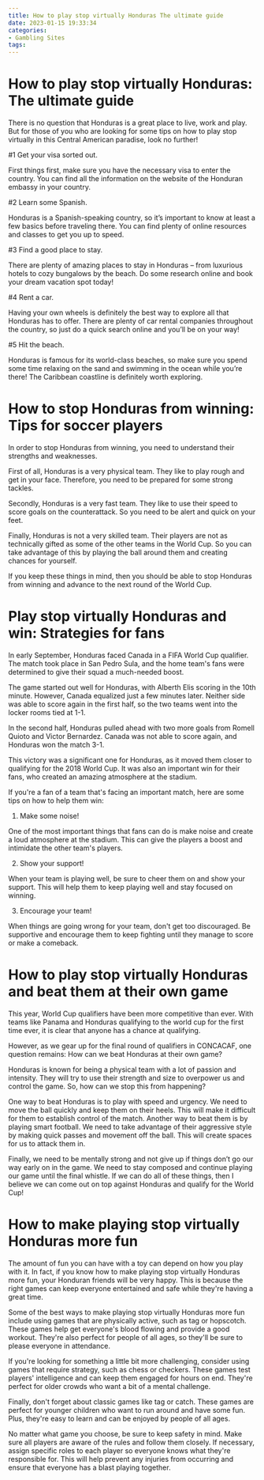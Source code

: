 ```yaml
---
title: How to play stop virtually Honduras The ultimate guide
date: 2023-01-15 19:33:34
categories:
- Gambling Sites
tags:
---
```



#  How to play stop virtually Honduras: The ultimate guide

There is no question that Honduras is a great place to live, work and play. But for those of you who are looking for some tips on how to play stop virtually in this Central American paradise, look no further!

#1 Get your visa sorted out.

First things first, make sure you have the necessary visa to enter the country. You can find all the information on the website of the Honduran embassy in your country.

#2 Learn some Spanish.

Honduras is a Spanish-speaking country, so it’s important to know at least a few basics before traveling there. You can find plenty of online resources and classes to get you up to speed.

#3 Find a good place to stay.

There are plenty of amazing places to stay in Honduras – from luxurious hotels to cozy bungalows by the beach. Do some research online and book your dream vacation spot today!

#4 Rent a car.

Having your own wheels is definitely the best way to explore all that Honduras has to offer. There are plenty of car rental companies throughout the country, so just do a quick search online and you’ll be on your way!

#5 Hit the beach.

Honduras is famous for its world-class beaches, so make sure you spend some time relaxing on the sand and swimming in the ocean while you’re there! The Caribbean coastline is definitely worth exploring.

#  How to stop Honduras from winning: Tips for soccer players

In order to stop Honduras from winning, you need to understand their strengths and weaknesses.

First of all, Honduras is a very physical team. They like to play rough and get in your face. Therefore, you need to be prepared for some strong tackles.

Secondly, Honduras is a very fast team. They like to use their speed to score goals on the counterattack. So you need to be alert and quick on your feet.

Finally, Honduras is not a very skilled team. Their players are not as technically gifted as some of the other teams in the World Cup. So you can take advantage of this by playing the ball around them and creating chances for yourself.

If you keep these things in mind, then you should be able to stop Honduras from winning and advance to the next round of the World Cup.

#  Play stop virtually Honduras and win: Strategies for fans

In early September, Honduras faced Canada in a FIFA World Cup qualifier. The match took place in San Pedro Sula, and the home team's fans were determined to give their squad a much-needed boost.

The game started out well for Honduras, with Alberth Elis scoring in the 10th minute. However, Canada equalized just a few minutes later. Neither side was able to score again in the first half, so the two teams went into the locker rooms tied at 1-1.

In the second half, Honduras pulled ahead with two more goals from Romell Quioto and Victor Bernardez. Canada was not able to score again, and Honduras won the match 3-1.

This victory was a significant one for Honduras, as it moved them closer to qualifying for the 2018 World Cup. It was also an important win for their fans, who created an amazing atmosphere at the stadium.

If you're a fan of a team that's facing an important match, here are some tips on how to help them win:

1. Make some noise!

One of the most important things that fans can do is make noise and create a loud atmosphere at the stadium. This can give the players a boost and intimidate the other team's players.

2. Show your support!

When your team is playing well, be sure to cheer them on and show your support. This will help them to keep playing well and stay focused on winning.

3. Encourage your team!

When things are going wrong for your team, don't get too discouraged. Be supportive and encourage them to keep fighting until they manage to score or make a comeback.

#  How to play stop virtually Honduras and beat them at their own game

This year, World Cup qualifiers have been more competitive than ever. With teams like Panama and Honduras qualifying to the world cup for the first time ever, it is clear that anyone has a chance at qualifying.

However, as we gear up for the final round of qualifiers in CONCACAF, one question remains: How can we beat Honduras at their own game?

Honduras is known for being a physical team with a lot of passion and intensity. They will try to use their strength and size to overpower us and control the game. So, how can we stop this from happening?

One way to beat Honduras is to play with speed and urgency. We need to move the ball quickly and keep them on their heels. This will make it difficult for them to establish control of the match. Another way to beat them is by playing smart football. We need to take advantage of their aggressive style by making quick passes and movement off the ball. This will create spaces for us to attack them in.

Finally, we need to be mentally strong and not give up if things don’t go our way early on in the game. We need to stay composed and continue playing our game until the final whistle. If we can do all of these things, then I believe we can come out on top against Honduras and qualify for the World Cup!

#  How to make playing stop virtually Honduras more fun

The amount of fun you can have with a toy can depend on how you play with it. In fact, if you know how to make playing stop virtually Honduras more fun, your Honduran friends will be very happy. This is because the right games can keep everyone entertained and safe while they're having a great time.

Some of the best ways to make playing stop virtually Honduras more fun include using games that are physically active, such as tag or hopscotch. These games help get everyone's blood flowing and provide a good workout. They're also perfect for people of all ages, so they'll be sure to please everyone in attendance.

If you're looking for something a little bit more challenging, consider using games that require strategy, such as chess or checkers. These games test players' intelligence and can keep them engaged for hours on end. They're perfect for older crowds who want a bit of a mental challenge.

Finally, don't forget about classic games like tag or catch. These games are perfect for younger children who want to run around and have some fun. Plus, they're easy to learn and can be enjoyed by people of all ages.

No matter what game you choose, be sure to keep safety in mind. Make sure all players are aware of the rules and follow them closely. If necessary, assign specific roles to each player so everyone knows what they're responsible for. This will help prevent any injuries from occurring and ensure that everyone has a blast playing together.